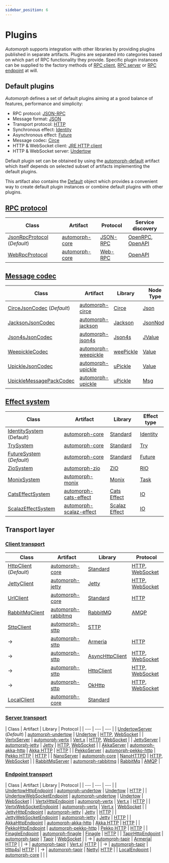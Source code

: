 ```yaml
---
sidebar_position: 6
---
```


# Plugins

*Automorph* supports integration with other libraries by providing plugins published in separate artifacts. Plugins
are separated into categories based on which part of RPC functionality they provide. Specific plugin instances can be
supplied to the factory methods of [RPC client](https://automorph.org/api/automorph/RpcClient.html),
[RPC server](https://automorph.org/api/automorph/RpcServer.html) or
[RPC endpoint](https://automorph.org/api/automorph/RpcEndpoint.html) at will.


## Default plugins

*Automorph* defines a set of default plugins aiming at a good balance of features, performance and simplicity:

- RPC protocol: [JSON-RPC](https://www.jsonrpc.org/specification)
- Message format: [JSON](https://www.json.org/)
- Transport protocol: [HTTP](https://en.wikipedia.org/wiki/HTTP)
- Synchronous effect: [Identity](https://scala-lang.org/api/3.x/scala/Predef$.html#identity-957)
- Asynchronous effect: [Future](https://scala-lang.org/api/3.x/scala/concurrent/Future.html)
- Message codec: [Circe](https://circe.github.io/circe)
- HTTP & WebSocket client: [JRE HTTP client](
https://docs.oracle.com/en/java/javase/11/docs/api/java.net.http/java/net/http/HttpClient.html)
- HTTP & WebSocket server: [Undertow](https://undertow.io/)

Default plugin set can be obtained by using the
[automorph-default](https://central.sonatype.com/artifact/org.automorph/automorph-default_3) artifact
which itself depends on selected subset of artifacts implementing the default plugins.

This artifact also contains the [Default](https://automorph.org/api/automorph/Default$.html) object
which provides a convenient way to create default plugin instances or combine default plugins with other plugins.


## [RPC protocol](https://automorph.org/api/automorph/spi/RpcProtocol.html)

| Class | Artifact | Protocol | Service discovery |
| --- | --- | --- | --- |
| [JsonRpcProtocol](https://automorph.org/api/automorph/protocol/JsonRpcProtocol.html) (*Default*) | [automorph-core](https://central.sonatype.com/artifact/org.automorph/automorph-core_3) | [JSON-RPC](https://www.jsonrpc.org/specification) | [OpenRPC](https://spec.open-rpc.org), [OpenAPI](https://www.openapis.org) |
| [WebRpcProtocol](https://automorph.org/api/automorph/protocol/WebRpcProtocol.html) | [automorph-core](https://central.sonatype.com/artifact/org.automorph/automorph-core_3) | [Web-RPC](Web-RPC) | [OpenAPI](https://www.openapis.org) |


## [Message codec](https://automorph.org/api/automorph/spi/MessageCodec.html)

| Class | Artifact | Library | Node Type      | Codec |
| --- | --- | --- |----------------| --- |
| [CirceJsonCodec](https://automorph.org/api/automorph/codec/json/CirceJsonCodec.html) (*Default*) | [automorph-circe](https://central.sonatype.com/artifact/org.automorph/automorph-circe_3) | [Circe](https://circe.github.io/circe) | [Json](https://circe.github.io/circe/api/io/circe/Json.html) | [JSON](https://www.json.org/) |
| [JacksonJsonCodec](https://automorph.org/api/automorph/codec/JacksonJsonCodec.html) | [automorph-jackson](https://central.sonatype.com/artifact/org.automorph/automorph-jackson_3) | [Jackson](https://github.com/FasterXML/jackson-module-scala) | [JsonNode](https://fasterxml.github.io/jackson-databind/javadoc/2.14/index.html?com/fasterxml/jackson/databind/JsonNode.html) | [JSON](https://www.json.org), [Smile](https://github.com/FasterXML/smile-format-specification), [CBOR](https://cbor.io) |
| [Json4sJsonCodec](https://automorph.org/api/automorph/codec/Json4sJsonCodec.html) | [automorph-json4s](https://central.sonatype.com/artifact/org.automorph/automorph-json4s_3) | [Json4s](https://json4s.org) | [JValue](https://javadoc.io/doc/org.json4s/json4s-ast_2.13/latest/org/json4s/JValue.html) | [JSON](https://www.json.org) |
| [WeepickleCodec](https://automorph.org/api/automorph/codec/WeepickleCodec.html) | [automorph-weepickle](https://central.sonatype.com/artifact/org.automorph/automorph-weepickle_3) | [weePickle](https://github.com/rallyhealth/weePickle) | [Value](https://javadoc.io/doc/com.rallyhealth/weejson-v1_3/latest/com/rallyhealth/weejson/v1/Value.html) | [JSON](https://www.json.org), [Smile](https://github.com/FasterXML/smile-format-specification), [CBOR](https://cbor.io), [Ion](https://amazon-ion.github.io/ion-docs) |
| [UpickleJsonCodec](https://automorph.org/api/automorph/codec/json/UpickleJsonCodec.html) | [automorph-upickle](https://central.sonatype.com/artifact/org.automorph/automorph-upickle_3) | [uPickle](https://github.com/com-lihaoyi/upickle) | [Value](http://com-lihaoyi.github.io/upickle/#uJson) | [JSON](https://www.json.org/) |
| [UpickleMessagePackCodec](https://automorph.org/api/automorph/codec/messagepack/UpickleMessagePackCodec.html) | [automorph-upickle](https://central.sonatype.com/artifact/org.automorph/automorph-upickle_3) | [uPickle](https://github.com/com-lihaoyi/upickle) | [Msg](https://com-lihaoyi.github.io/upickle/#uPack) | [MessagePack](https://msgpack.org) |


## [Effect system](https://automorph.org/api/automorph/spi/EffectSystem.html)

| Class | Artifact | Library | Effect type |
| --- | --- | --- | --- |
| [IdentitySystem](https://automorph.org/api/automorph/system/IdentitySystem.html) (Default) | [automorph-core](https://central.sonatype.com/artifact/org.automorph/automorph-core_3) | [Standard](https://docs.scala-lang.org/scala3/book/taste-functions.html) | [Identity](https://scala-lang.org/api/3.x/scala/Predef$.html#identity-957) |
| [TrySystem](https://automorph.org/api/automorph/system/TrySystem.html) | [automorph-core](https://central.sonatype.com/artifact/org.automorph/automorph-core_3) | [Standard](https://docs.scala-lang.org/scala3/book/fp-functional-error-handling.html#option-isnt-the-only-solution) | [Try](https://www.scala-lang.org/files/archive/api/3.x/scala/util/Try.html) |
| [FutureSystem](https://automorph.org/api/automorph/system/FutureSystem.html) (*Default*) | [automorph-core](https://central.sonatype.com/artifact/org.automorph/automorph-core_3) | [Standard](https://docs.scala-lang.org/overviews/core/futures.html) | [Future](https://scala-lang.org/api/3.x/scala/concurrent/Future.html) |
| [ZioSystem](https://automorph.org/api/automorph/system/ZioSystem.html) | [automorph-zio](https://central.sonatype.com/artifact/org.automorph/automorph-zio_3) | [ZIO](https://zio.dev) | [RIO](https://javadoc.io/doc/dev.zio/zio_3/latest/zio.html#RIO-0) |
| [MonixSystem](https://automorph.org/api/automorph/system/MonixSystem.html) | [automorph-monix](https://central.sonatype.com/artifact/org.automorph/automorph-monix_3) | [Monix](https://monix.io) | [Task](https://monix.io/api/current/monix/eval/Task.html) |
| [CatsEffectSystem](https://automorph.org/api/automorph/system/CatsEffectSystem.html) | [automorph-cats-effect](https://central.sonatype.com/artifact/org.automorph/automorph-cats-effect_3) | [Cats Effect](https://typelevel.org/cats-effect) | [IO](https://typelevel.org/cats-effect/api/3.x/cats/effect/IO.html) |
| [ScalazEffectSystem](https://automorph.org/api/automorph/system/ScalazEffectSystem.html) | [automorph-scalaz-effect](https://central.sonatype.com/artifact/org.automorph/automorph-scalaz-effect_3) | [Scalaz Effect](https://github.com/scalaz) | [IO](https://www.javadoc.io/doc/org.scalaz/scalaz_3/latest/scalaz/effect/IO.html) |


## Transport layer

### [Client transport](https://automorph.org/api/automorph/spi/ClientTransport.html)

| Class | Artifact | Library | Protocol |
| --- | --- | --- | --- |
| [HttpClient](https://automorph.org/api/automorph/transport/http/client/HttpClient.html) (*Default*) | [automorph-core](https://central.sonatype.com/artifact/org.automorph/automorph-core_3) | [Standard](https://openjdk.org/groups/net/httpclient/intro.html) | [HTTP](https://en.wikipedia.org/wiki/HTTP), [WebSocket](https://en.wikipedia.org/wiki/WebSocket) |
| [JettyClient](https://automorph.org/api/automorph/transport/http/client/JettyClient.html) | [automorph-jetty](https://central.sonatype.com/artifact/org.automorph/automorph-jetty_3) | [Jetty](https://www.eclipse.org/jetty/) | [HTTP](https://en.wikipedia.org/wiki/HTTP), [WebSocket](https://en.wikipedia.org/wiki/WebSocket) |
| [UrlClient](https://automorph.org/api/automorph/transport/http/client/UrlClient.html) | [automorph-core](https://central.sonatype.com/artifact/org.automorph/automorph-core_3) | [Standard](https://docs.oracle.com/javase/8/docs/api/java/net/HttpURLConnection.html) | [HTTP](https://en.wikipedia.org/wiki/HTTP) |
| [RabbitMqClient](https://automorph.org/api/automorph/transport/amqp/client/RabbitMqClient.html) | [automorph-rabbitmq](https://central.sonatype.com/artifact/org.automorph/automorph-rabbitmq_3) | [RabbitMQ](https://www.rabbitmq.com/java-client.html) | [AMQP](https://en.wikipedia.org/wiki/Advanced_Message_Queuing_Protocol) |
| [SttpClient](https://automorph.org/api/automorph/transport/http/client/SttpClient.html)| [automorph-sttp](https://central.sonatype.com/artifact/org.automorph/automorph-sttp_3) | [STTP](https://sttp.softwaremill.com/en/latest/) | |
| -> | [automorph-sttp](https://central.sonatype.com/artifact/org.automorph/automorph-sttp_3) | [Armeria](https://sttp.softwaremill.com/en/latest/backends/summary.html)| [HTTP](https://en.wikipedia.org/wiki/HTTP) |
| -> | [automorph-sttp](https://central.sonatype.com/artifact/org.automorph/automorph-sttp_3) | [AsyncHttpClient](https://sttp.softwaremill.com/en/latest/backends/summary.html)| [HTTP](https://en.wikipedia.org/wiki/HTTP), [WebSocket](https://en.wikipedia.org/wiki/WebSocket) |
| -> | [automorph-sttp](https://central.sonatype.com/artifact/org.automorph/automorph-sttp_3) | [HttpClient](https://sttp.softwaremill.com/en/latest/backends/summary.html)| [HTTP](https://en.wikipedia.org/wiki/HTTP), [WebSocket](https://en.wikipedia.org/wiki/WebSocket) |
| -> | [automorph-sttp](https://central.sonatype.com/artifact/org.automorph/automorph-sttp_3) | [OkHttp](https://sttp.softwaremill.com/en/latest/backends/summary.html)| [HTTP](https://en.wikipedia.org/wiki/HTTP), [WebSocket](https://en.wikipedia.org/wiki/WebSocket) |
| [LocalClient](https://automorph.org/api/automorph/transport/local/client/LocalClient.html) | [automorph-core](https://central.sonatype.com/artifact/org.automorph/automorph-core_3) | [Standard](https://docs.oracle.com/javase/8/docs/api/java/net/HttpURLConnection.html) |  |


### [Server transport](https://automorph.org/api/automorph/spi/ServerTransport.html)

| Class | Artifact | Library | Protocol |
| --- | --- | --- |
| [UndertowServer](https://automorph.org/api/automorph/transport/http/server/UndertowServer.html) (*Default*) | [automorph-undertow](https://central.sonatype.com/artifact/org.automorph/automorph-undertow_3) | [Undertow](https://undertow.io/) | [HTTP](https://en.wikipedia.org/wiki/HTTP), [WebSocket](https://en.wikipedia.org/wiki/WebSocket) |
| [VertxServer](https://automorph.org/api/automorph/transport/http/server/VertxServer.html) | [automorph-vertx](https://central.sonatype.com/artifact/org.automorph/automorph-vertx_3) | [Vert.x](https://vertx.io/) | [HTTP](https://en.wikipedia.org/wiki/HTTP), [WebSocket](https://en.wikipedia.org/wiki/WebSocket) |
| [JettyServer](https://automorph.org/api/automorph/transport/http/server/JettyServer.html) | [automorph-jetty](https://central.sonatype.com/artifact/org.automorph/automorph-jetty_3) | [Jetty](https://www.eclipse.org/jetty/) | [HTTP](https://en.wikipedia.org/wiki/HTTP), [WebSocket](https://en.wikipedia.org/wiki/WebSocket) |
| [AkkaServer](https://automorph.org/api/automorph/transport/http/server/AkkaServer.html) | [automorph-akka-http](https://central.sonatype.com/artifact/org.automorph/automorph-akka-http_3) | [Akka HTTP](https://doc.akka.io/docs/akka-http/current/) | [HTTP](https://en.wikipedia.org/wiki/HTTP) |
| [PekkoServer](https://automorph.org/api/automorph/transport/http/server/PekkoServer.html) | [automorph-pekko-http](https://central.sonatype.com/artifact/org.automorph/automorph-pekko-http_3) | [Pekko HTTP](https://pekko.apache.org) | [HTTP](https://en.wikipedia.org/wiki/HTTP) |
| [NanoServer](https://automorph.org/api/automorph/transport/http/server/NanoServer.html) | [automorph-core](https://central.sonatype.com/artifact/org.automorph/automorph-core_3) | [NanoHTTPD](https://github.com/NanoHttpd/nanohttpd) | [HTTP](https://en.wikipedia.org/wiki/HTTP), [WebSocket](https://en.wikipedia.org/wiki/WebSocket) |
| [RabbitMqServer](https://automorph.org/api/automorph/transport/amqp/server/RabbitMqServer.html) | [automorph-rabbitmq](https://central.sonatype.com/artifact/org.automorph/automorph-rabbitmq_3) | [RabbitMq](https://www.rabbitmq.com/java-client.html) | [AMQP](https://en.wikipedia.org/wiki/Advanced_Message_Queuing_Protocol) |


### [Endpoint transport](https://automorph.org/api/automorph/spi/EndpointTransport.html)

| Class | Artifact | Library | Protocol |
| --- | --- | --- |
| [UndertowHttpEndpoint](https://automorph.org/api/automorph/transport/http/endpoint/UndertowHttpEndpoint.html) | [automorph-undertow](https://central.sonatype.com/artifact/org.automorph/automorph-undertow_3) | [Undertow](https://undertow.io/) | [HTTP](https://en.wikipedia.org/wiki/HTTP) |
| [UndertowWebSocketEndpoint](https://automorph.org/api/automorph/transport/websocket/endpoint/UndertowWebSocketEndpoint.html) | [automorph-undertow](https://central.sonatype.com/artifact/org.automorph/automorph-undertow_3) | [Undertow](https://undertow.io/) | [WebSocket](https://en.wikipedia.org/wiki/WebSocket) |
| [VertxHttpEndpoint](https://automorph.org/api/automorph/transport/http/endpoint/VertxHttpEndpoint.html) | [automorph-vertx](https://central.sonatype.com/artifact/org.automorph/automorph-vertx_3) | [Vert.x](https://vertx.io/) | [HTTP](https://en.wikipedia.org/wiki/HTTP) |
| [VertxWebSocketEndpoint](https://automorph.org/api/automorph/transport/websocket/endpoint/VertxWebSocketEndpoint.html) | [automorph-vertx](https://central.sonatype.com/artifact/org.automorph/automorph-vertx_3) | [Vert.x](https://vertx.io/) | [WebSocket](https://en.wikipedia.org/wiki/WebSocket) |
| [JettyHttpEndpoint](https://automorph.org/api/automorph/transport/http/endpoint/JettyHttpEndpoint.html) | [automorph-jetty](https://central.sonatype.com/artifact/org.automorph/automorph-jetty_3) | [Jetty](https://www.eclipse.org/jetty/) | [HTTP](https://en.wikipedia.org/wiki/HTTP) |
| [JettyWebSocketEndpoint](https://automorph.org/api/automorph/transport/http/endpoint/JettyWebSocketEndpoint.html) | [automorph-jetty](https://central.sonatype.com/artifact/org.automorph/automorph-jetty_3) | [Jetty](https://www.eclipse.org/jetty/) | [HTTP](https://en.wikipedia.org/wiki/WebSocket) |
| [AkkaHttpEndpoint](https://automorph.org/api/automorph/transport/http/endpoint/AkkaHttpEndpoint.html) | [automorph-akka-http](https://central.sonatype.com/artifact/org.automorph/automorph-akka-http_3) | [Akka HTTP](https://doc.akka.io/docs/akka-http/current/) | [HTTP](https://en.wikipedia.org/wiki/HTTP) |
| [PekkoHttpEndpoint](https://automorph.org/api/automorph/transport/http/endpoint/PekkoHttpEndpoint.html) | [automorph-pekko-http](https://central.sonatype.com/artifact/org.automorph/automorph-pekko-http_3) | [Pekko HTTP](https://pekko.apache.org) | [HTTP](https://en.wikipedia.org/wiki/HTTP) |
| [FinagleEndpoint](https://automorph.org/api/automorph/transport/http/endpoint/FinagleHttpEndpoint.html) | [automorph-finagle](https://central.sonatype.com/artifact/org.automorph/automorph-finagle_3) | [Finagle](https://twitter.github.io/finagle/) | [HTTP](https://en.wikipedia.org/wiki/HTTP) |
| [TapirHttpEndpoint](https://automorph.org/api/automorph/transport/http/endpoint/TapirHttpEndpoint.html) | [automorph-tapir](https://central.sonatype.com/artifact/org.automorph/automorph-tapir_3) | [Tapir](https://tapir.softwaremill.com/) | [WebSocket](https://en.wikipedia.org/wiki/WebSocket) |
| -> | [automorph-tapir](https://central.sonatype.com/artifact/org.automorph/automorph-tapir_3) | [Armeria](https://tapir.softwaremill.com/en/latest/server/armeria.html)| [HTTP](https://en.wikipedia.org/wiki/HTTP) |
| -> | [automorph-tapir](https://central.sonatype.com/artifact/org.automorph/automorph-tapir_3) | [Vert.x](https://tapir.softwaremill.com/en/latest/server/vertx.html)| [HTTP](https://en.wikipedia.org/wiki/HTTP) |
| -> | [automorph-tapir](https://central.sonatype.com/artifact/org.automorph/automorph-tapir_3) | [Http4s](https://tapir.softwaremill.com/en/latest/server/http4s.html)| [HTTP](https://en.wikipedia.org/wiki/HTTP) |
| -> | [automorph-tapir](https://central.sonatype.com/artifact/org.automorph/automorph-tapir_3) | [Netty](https://tapir.softwaremill.com/en/latest/server/netty.html)| [HTTP](https://en.wikipedia.org/wiki/HTTP) |
| [LocalEndpoint](https://automorph.org/api/automorph/transport/local/endpoint/LocalEndpoint.html) | [automorph-core](https://central.sonatype.com/artifact/org.automorph/automorph-core_3) |  |  |


